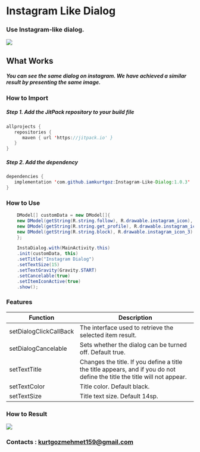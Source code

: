 # Instagram Like Dialog
### Use Instagram-like dialog.
[![](https://jitpack.io/v/iamkurtgoz/Instagram-Like-Dialog.svg)](https://jitpack.io/#iamkurtgoz/Instagram-Like-Dialog)

## What Works

##### You can see the same dialog on instagram. We have achieved a similar result by presenting the same image.

### How to Import
##### Step 1. Add the JitPack repository to your build file
```java
allprojects {
   repositories {
      maven { url 'https://jitpack.io' }
   }
}
```

##### Step 2. Add the dependency
```java
dependencies {
   implementation 'com.github.iamkurtgoz:Instagram-Like-Dialog:1.0.3'
}
```

### How to Use
```java
    DModel[] customData = new DModel[]{
    new DModel(getString(R.string.follow), R.drawable.instagram_icon),
    new DModel(getString(R.string.get_profile), R.drawable.instagram_icon_2),
    new DModel(getString(R.string.block), R.drawable.instagram_icon_3)
    };

    InstaDialog.with(MainActivity.this)
    .init(customData, this)
    .setTitle("Instagram Dialog")
    .setTextSize(15)
    .setTextGravity(Gravity.START)
    .setCancelable(true)
    .setItemIconActive(true)
    .show();
```
### Features

Function  | Description
------------- | -------------
setDialogClickCallBack  | The interface used to retrieve the selected item result.
setDialogCancelable | Sets whether the dialog can be turned off. Default true.
setTextTitle | Changes the title. If you define a title the title appears, and if you do not define the title the title will not appear.
setTextColor | Title color. Default black.
setTextSize | Title text size. Default 14sp.


### How to Result
![](https://github.com/iamkurtgoz/Instagram-Like-Dialog/raw/master/ss/ss_device.png)





### Contacts : kurtgozmehmet159@gmail.com
